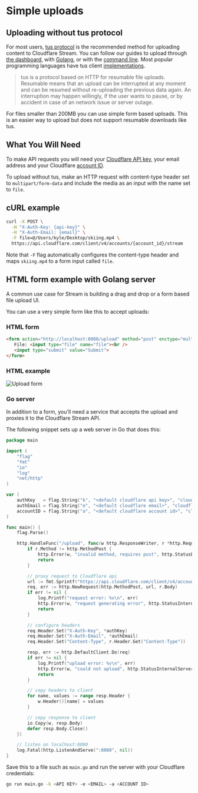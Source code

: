 # Simple uploads

## Uploading without tus protocol

For most users, [tus protocol](https://tus.io) is the recommended method for uploading content to Cloudflare Stream. You can follow our guides to upload through [the dashboard](/stream/getting-started/uploading-cloudflare-dashboard), with [Golang](/stream/getting-started/uploading-golang), or with the [command line](/stream/getting-started/uploading-command-line). Most popular programming languages have tus client [implementations](https://tus.io/implementations.html).

> tus is a protocol based on HTTP for resumable file uploads. Resumable means that an upload can be interrupted at any moment and can be resumed without re-uploading the previous data again. An interruption may happen willingly, if the user wants to pause, or by accident in case of an network issue or server outage.

For files smaller than 200MB you can use simple form based uploads. This is an easier way to upload but does not support resumable downloads like tus.

## What You Will Need

To make API requests you will need your [Cloudflare API key](https://www.cloudflare.com/a/account/my-account), your email address and your Cloudflare [account ID](https://www.cloudflare.com/a/overview/).

To upload without tus, make an HTTP request with content-type header set to `multipart/form-data` and include the media as an input with the name set to `file`.

## cURL example

```bash
curl -X POST \
  -H "X-Auth-Key: {api-key}" \
  -H "X-Auth-Email: {email}" \
  -F file=@/Users/kyle/Desktop/skiing.mp4 \
  https://api.cloudflare.com/client/v4/accounts/{account_id}/stream
```

Note that `-F` flag automatically configures the content-type header and maps `skiing.mp4` to a form input called `file`.

## HTML form example with Golang server

A common use case for Stream is building a drag and drop or a form based file upload UI.

You can use a very simple form like this to accept uploads:

### HTML form

```html
<form action="http://localhost:8080/upload" method="post" enctype="multipart/form-data">
   File: <input type="file" name="file"><br />
   <input type="submit" value="Submit">
</form>
```

### HTML example

![Upload form](./stream/form-example.png)

### Go server

In addition to a form, you'll need a service that accepts the upload and proxies it to the Cloudflare Stream API.

The following snippet sets up a web server in Go that does this:

```go
package main

import (
	"flag"
	"fmt"
	"io"
	"log"
	"net/http"
)

var (
	authKey   = flag.String("k", "<default cloudflare api key>", "cloudflare api key")
	authEmail = flag.String("e", "<default cloudflare email>", "cloudflare email")
	accountID = flag.String("a", "<default cloudflare account id>", "cloudflare account id")
)

func main() {
	flag.Parse()

	http.HandleFunc("/upload", func(w http.ResponseWriter, r *http.Request) {
		if r.Method != http.MethodPost {
			http.Error(w, "invalid method, requires post", http.StatusBadRequest)
			return
		}

		// proxy request to Cloudflare api
		url := fmt.Sprintf("https://api.cloudflare.com/client/v4/accounts/%s/stream", *accountID)
		req, err := http.NewRequest(http.MethodPost, url, r.Body)
		if err != nil {
			log.Printf("request error: %v\n", err)
			http.Error(w, "request generating error", http.StatusInternalServerError)
			return
		}

		// configure headers
		req.Header.Set("X-Auth-Key", *authKey)
		req.Header.Set("X-Auth-Email", *authEmail)
		req.Header.Set("Content-Type", r.Header.Get("Content-Type"))

		resp, err := http.DefaultClient.Do(req)
		if err != nil {
			log.Printf("upload error: %v\n", err)
			http.Error(w, "could not upload", http.StatusInternalServerError)
			return
		}

		// copy headers to client
		for name, values := range resp.Header {
			w.Header()[name] = values
		}

		// copy response to client
		io.Copy(w, resp.Body)
		defer resp.Body.Close()
	})

	// listen on localhost:8080
	log.Fatal(http.ListenAndServe(":8080", nil))
}
```

Save this to a file such as `main.go` and run the server with your Cloudflare credentials:

```bash
go run main.go -k <API KEY> -e <EMAIL> -a <ACCOUNT ID>
```
